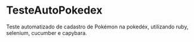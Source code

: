 # TesteAutoPokedex
Teste automatizado de cadastro de Pokémon na pokedéx, utilizando ruby, selenium, cucumber e capybara. 

